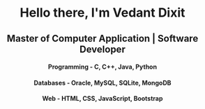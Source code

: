 <h1 align="center">Hello there, I'm Vedant Dixit</h1>
<h2 align="center">Master of Computer Application | Software Developer</h2>
<h4 align="center">Programming - C, C++, Java, Python<h4>
<h4 align="center">Databases - Oracle, MySQL, SQLite, MongoDB</h4>
<h4 align="center">Web - HTML, CSS, JavaScript, Bootstrap</h4>
